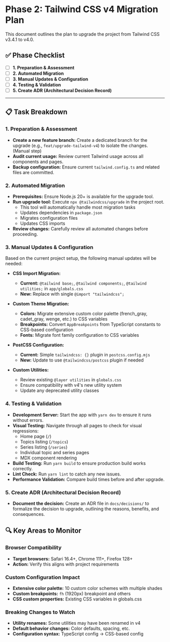 # Phase 2: Tailwind CSS v4 Migration Plan

This document outlines the plan to upgrade the project from Tailwind CSS v3.4.1 to v4.0.

## ✅ Phase Checklist

- [ ] **1. Preparation & Assessment**
- [ ] **2. Automated Migration**
- [ ] **3. Manual Updates & Configuration**
- [ ] **4. Testing & Validation**
- [ ] **5. Create ADR (Architectural Decision Record)**

---

## 📋 Task Breakdown

### 1. Preparation & Assessment

- **Create a new feature branch:** Create a dedicated branch for the upgrade (e.g., `feat/upgrade-tailwind-v4`) to isolate the changes. (Manual step)
- **Audit current usage:** Review current Tailwind usage across all components and pages.
- **Backup configuration:** Ensure current `tailwind.config.ts` and related files are committed.

### 2. Automated Migration

- **Prerequisites:** Ensure Node.js 20+ is available for the upgrade tool.
- **Run upgrade tool:** Execute `npx @tailwindcss/upgrade` in the project root.
  - This tool will automatically handle most migration tasks
  - Updates dependencies in `package.json`
  - Migrates configuration files
  - Updates CSS imports
- **Review changes:** Carefully review all automated changes before proceeding.

### 3. Manual Updates & Configuration

Based on the current project setup, the following manual updates will be needed:

- **CSS Import Migration:**
  - **Current:** `@tailwind base;`, `@tailwind components;`, `@tailwind utilities;` in `app/globals.css`
  - **New:** Replace with single `@import "tailwindcss";`

- **Custom Theme Migration:**
  - **Colors:** Migrate extensive custom color palette (french_gray, cadet_gray, wenge, etc.) to CSS variables
  - **Breakpoints:** Convert `AppBreakpoints` from TypeScript constants to CSS-based configuration
  - **Fonts:** Migrate font family configuration to CSS variables

- **PostCSS Configuration:**
  - **Current:** Simple `tailwindcss: {}` plugin in `postcss.config.mjs`
  - **New:** Update to use `@tailwindcss/postcss` plugin if needed

- **Custom Utilities:**
  - Review existing `@layer utilities` in `globals.css`
  - Ensure compatibility with v4's new utility system
  - Update any deprecated utility classes

### 4. Testing & Validation

- **Development Server:** Start the app with `yarn dev` to ensure it runs without errors.
- **Visual Testing:** Navigate through all pages to check for visual regressions:
  - Home page (`/`)
  - Topics listing (`/topics`)
  - Series listing (`/series`)
  - Individual topic and series pages
  - MDX component rendering
- **Build Testing:** Run `yarn build` to ensure production build works correctly.
- **Lint Check:** Run `yarn lint` to catch any new issues.
- **Performance Validation:** Compare build times before and after upgrade.

### 5. Create ADR (Architectural Decision Record)

- **Document the decision:** Create an ADR file in `docs/decisions/` to formalize the decision to upgrade, outlining the reasons, benefits, and consequences.

## 🔍 Key Areas to Monitor

### Browser Compatibility
- **Target browsers:** Safari 16.4+, Chrome 111+, Firefox 128+
- **Action:** Verify this aligns with project requirements

### Custom Configuration Impact
- **Extensive color palette:** 10 custom color schemes with multiple shades
- **Custom breakpoints:** `fh` (1920px) breakpoint and others
- **CSS custom properties:** Existing CSS variables in globals.css

### Breaking Changes to Watch
- **Utility renames:** Some utilities may have been renamed in v4
- **Default behavior changes:** Color defaults, spacing, etc.
- **Configuration syntax:** TypeScript config → CSS-based config